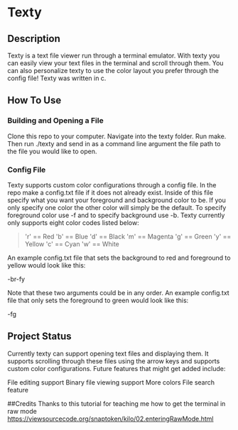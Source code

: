 # Texty

## Description
Texty is a text file viewer run through a terminal emulator. With texty you can easily view your text files in the
terminal and scroll through them. You can also personalize texty to use the color layout you prefer through the config file!
Texty was written in c.

## How To Use
### Building and Opening a File
Clone this repo to your computer. Navigate into the texty folder. Run make. Then run ./texty and send in as a command line
argument the file path to the file you would like to open. 
### Config File
Texty supports custom color configurations through a config file. In the repo make a config.txt file if it does not already exist.
Inside of this file specify what you want your foreground and background color to be. If you only specify one color the other color
will simply be the default. To specify foreground color use -f<your color code> and to specify background use -b<your color code>.
Texty currently only supports eight color codes listed below:

>'r' == Red 
>'b' == Blue 
>'d' == Black 
>'m' == Magenta 
>'g' == Green 
>'y' == Yellow 
>'c' == Cyan 
>'w' == White 

An example config.txt file that sets the background to red and foreground to yellow would look like this:

-br-fy

Note that these two arguments could be in any order. An example config.txt file that only sets the foreground to
green would look like this:

-fg

## Project Status
Currently texty can support opening text files and displaying them. It supports scrolling through these files using
the arrow keys and supports custom color configurations. Future features that might get added include:

File editing support
Binary file viewing support
More colors
File search feature

##Credits
Thanks to this tutorial for teaching me how to get the terminal in raw mode https://viewsourcecode.org/snaptoken/kilo/02.enteringRawMode.html
